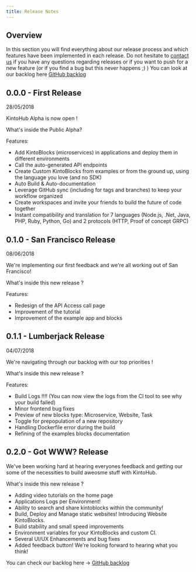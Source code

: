 ```yaml
---
title: Release Notes
---
```


## Overview

In this section you will find everything about our release process and which features have been implemented in each release. Do not hesitate to [contact us](https://www.kintohub.com/contactus/) if you have any questions regarding releases or if you want to push for a new feature (or if you find a bug but this never happens ;) )
You can look at our backlog here [GitHub backlog](https://github.com/kintohub/backlog)


## 0.0.0 - First Release

28/05/2018

KintoHub Alpha is now open !

What's inside the Public Alpha?

Features:

* Add KintoBlocks (microservices) in applications and deploy them in different environments
* Call the auto-generated API endpoints
* Create Custom KintoBlocks from examples or from the ground up, using the language you love (and no SDK)
* Auto Build & Auto-documentation
* Leverage GitHub sync (including for tags and branches) to keep your workflow organized
* Create workspaces and invite your friends to build the future of code together
* Instant compatibility and translation for 7 languages (Node.js, .Net, Java, PHP, Ruby, Python, Go) and 2 protocols (HTTP, Proof of concept GRPC)

## 0.1.0 - San Francisco Release

08/06/2018

We're implementing our first feedback and we're all working out of San Francisco!

What's inside this new release ?

Features:

* Redesign of the API Access call page
* Improvement of the tutorial
* Improvement of the example app and blocks

## 0.1.1 - Lumberjack Release

04/07/2018

We're navigating through our backlog with our top priorities !

What's inside this new release ?

Features:

* Build Logs !!!! (You can now view the logs from the CI tool to see why your build failed)
* Minor frontend bug fixes
* Preview of new blocks type: Microservice, Website, Task
* Toggle for prepopulation of a new repository 
* Handling Dockerfile error during the build
* Refining of the examples blocks documentation

## 0.2.0 - Got WWW? Release

We've been working hard at hearing everyones feedback and getting our some of the necessities to build aweosme stuff with KintoHub.

What's inside this new release ?

* Adding video tutorials on the home page
* Applications Logs per Environment!
* Ability to search and share kintoblocks within the community!
* Build, Deploy and Manage static websites! Introducing Website KintoBlocks.
* Build stability and small speed improvements
* Environment variables for your KintoBlocks and custom CI.
* Several UI/UX Enhancements and bug fixes
* Added feedback button! We're looking forward to hearing what you think!



You can check our backlog here -> [GitHub backlog](https://github.com/kintohub/backlog)
